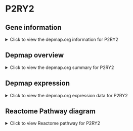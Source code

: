 <h1>P2RY2</h1>

<h2>Gene information</h2>
<details>
  <summary>Click to view the depmap.org information for P2RY2</summary>
  <iframe src="https://depmap.org/portal/gene/P2RY2?tab=about" style="border:none;width:100%;height:800px"></iframe>
</details>

<h2>Depmap overview</h2>
<details>
  <summary>Click to view the depmap.org summary for P2RY2</summary>
  <iframe src="https://depmap.org/portal/gene/P2RY2?tab=overview" style="border:none;width:100%;height:800px"></iframe>
</details>

<h2>Depmap expression</h2>
<details>
  <summary>Click to view the depmap.org expression data for P2RY2</summary>
  <iframe src="https://depmap.org/portal/gene/P2RY2?tab=characterization" style="border:none;width:100%;height:800px"></iframe>
</details>



<h2>Reactome Pathway diagram</h2>
<details>
  <summary>Click to view Reactome pathway for P2RY2</summary>
  <p>Surfactant metabolism</p>
  <iframe src="https://reactome.org/PathwayBrowser/#/R-HSA-5683826" style="border:none;width:100%;height:800px"></iframe>
</details>



